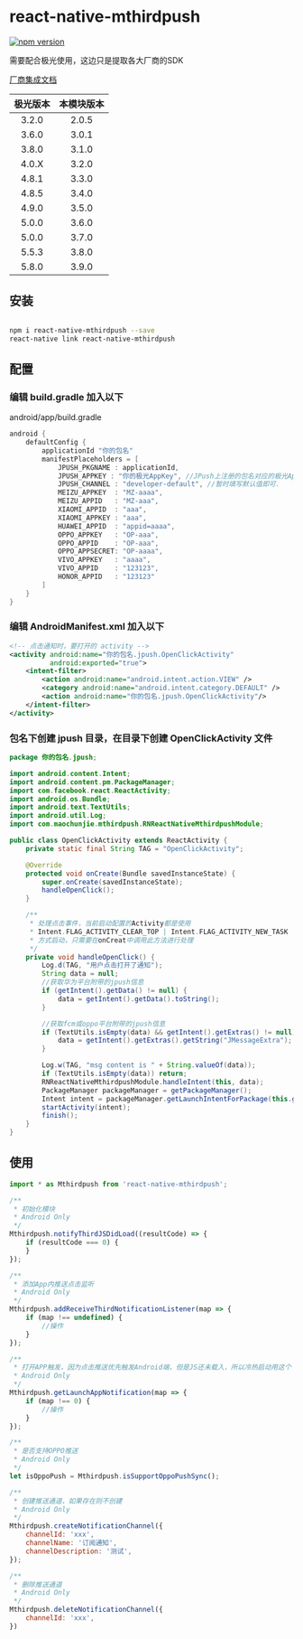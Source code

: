 # react-native-mthirdpush

[![npm version](https://badge.fury.io/js/react-native-mthirdpush.svg)](https://badge.fury.io/js/react-native-mthirdpush)

需要配合极光使用，这边只是提取各大厂商的SDK

[厂商集成文档](https://docs.jiguang.cn/jpush/client/Android/android_3rd_guide)

|   极光版本  |   本模块版本  |
| :---: | :---: |
| 3.2.0 | 2.0.5 |
| 3.6.0 | 3.0.1 |
| 3.8.0 | 3.1.0 |
| 4.0.X | 3.2.0 |
| 4.8.1 | 3.3.0 |
| 4.8.5 | 3.4.0 |
| 4.9.0 | 3.5.0 |
| 5.0.0 | 3.6.0 |
| 5.0.0 | 3.7.0 |
| 5.5.3 | 3.8.0 |
| 5.8.0 | 3.9.0 |

## 安装

``` sh

npm i react-native-mthirdpush --save
react-native link react-native-mthirdpush

```

## 配置

### 编辑 build.gradle 加入以下

android/app/build.gradle

``` gradle
android {
    defaultConfig {
        applicationId "你的包名"
        manifestPlaceholders = [
            JPUSH_PKGNAME : applicationId,
            JPUSH_APPKEY : "你的极光AppKey", //JPush上注册的包名对应的极光AppKey
            JPUSH_CHANNEL : "developer-default", //暂时填写默认值即可.
            MEIZU_APPKEY  : "MZ-aaaa",
            MEIZU_APPID   : "MZ-aaa",
            XIAOMI_APPID  : "aaa",
            XIAOMI_APPKEY : "aaa",
            HUAWEI_APPID  : "appid=aaaa",
            OPPO_APPKEY   : "OP-aaa",
            OPPO_APPID    : "OP-aaa",
            OPPO_APPSECRET: "OP-aaaa",
            VIVO_APPKEY   : "aaaa",
            VIVO_APPID    : "123123",
            HONOR_APPID   : "123123"
        ]
    }
}
```

### 编辑 AndroidManifest.xml 加入以下

``` xml
<!-- 点击通知时，要打开的 activity -->
<activity android:name="你的包名.jpush.OpenClickActivity"
          android:exported="true">
    <intent-filter>
        <action android:name="android.intent.action.VIEW" />
        <category android:name="android.intent.category.DEFAULT" />
        <action android:name="你的包名.jpush.OpenClickActivity"/>
    </intent-filter>
</activity>
```

### 包名下创建 jpush 目录，在目录下创建 OpenClickActivity 文件

```java
package 你的包名.jpush;

import android.content.Intent;
import android.content.pm.PackageManager;
import com.facebook.react.ReactActivity;
import android.os.Bundle;
import android.text.TextUtils;
import android.util.Log;
import com.maochunjie.mthirdpush.RNReactNativeMthirdpushModule;

public class OpenClickActivity extends ReactActivity {
    private static final String TAG = "OpenClickActivity";

    @Override
    protected void onCreate(Bundle savedInstanceState) {
        super.onCreate(savedInstanceState);
        handleOpenClick();
    }

    /**
     * 处理点击事件，当前启动配置的Activity都是使用
     * Intent.FLAG_ACTIVITY_CLEAR_TOP | Intent.FLAG_ACTIVITY_NEW_TASK
     * 方式启动，只需要在onCreat中调用此方法进行处理
     */
    private void handleOpenClick() {
        Log.d(TAG, "用户点击打开了通知");
        String data = null;
        //获取华为平台附带的jpush信息
        if (getIntent().getData() != null) {
            data = getIntent().getData().toString();
        }

        //获取fcm或oppo平台附带的jpush信息
        if (TextUtils.isEmpty(data) && getIntent().getExtras() != null) {
            data = getIntent().getExtras().getString("JMessageExtra");
        }

        Log.w(TAG, "msg content is " + String.valueOf(data));
        if (TextUtils.isEmpty(data)) return;
        RNReactNativeMthirdpushModule.handleIntent(this, data);
        PackageManager packageManager = getPackageManager();
        Intent intent = packageManager.getLaunchIntentForPackage(this.getPackageName());
        startActivity(intent);
        finish();
    }
}

```

## 使用

```javascript
import * as Mthirdpush from 'react-native-mthirdpush';

/**
 * 初始化模块
 * Android Only
 */
Mthirdpush.notifyThirdJSDidLoad((resultCode) => {
    if (resultCode === 0) {
    }
});

/**
 * 添加App内推送点击监听
 * Android Only
 */
Mthirdpush.addReceiveThirdNotificationListener(map => {
    if (map !== undefined) {
        //操作
    }
});

/**
 * 打开APP触发，因为点击推送优先触发Android端，但是JS还未载入，所以冷热启动用这个
 * Android Only
 */
Mthirdpush.getLaunchAppNotification(map => {
    if (map !== 0) {
        //操作
    }
});

/**
 * 是否支持OPPO推送
 * Android Only
 */
let isOppoPush = Mthirdpush.isSupportOppoPushSync();

/**
 * 创建推送通道，如果存在则不创建
 * Android Only
 */
Mthirdpush.createNotificationChannel({
    channelId: 'xxx',
    channelName: '订阅通知',
    channelDescription: '测试',
});

/**
 * 删除推送通道
 * Android Only
 */
Mthirdpush.deleteNotificationChannel({
    channelId: 'xxx',
})
```
